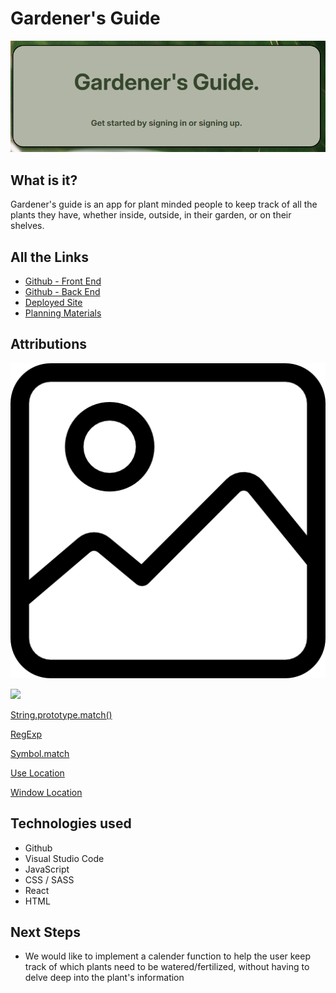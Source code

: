 # Gardener's Guide
<img src="public/assets/app_screenshot.png" />

## What is it?

Gardener's guide is an app for plant minded people to keep track of all the plants they have, whether inside, outside, in their garden, or on their shelves. 

## All the Links 

* [Github - Front End](https://github.com/Baileybk2/gardeners-guide-react)
* [Github - Back End](https://github.com/Baileybk2/gardeners-guide-back-end)
* [Deployed Site](https://gardeners-guide.netlify.app/)
* [Planning Materials](https://trello.com/b/3bVUoEvO/the-gardners-guide-to-caretaking)

## Attributions

[<img src="public/assets/black-white-image-placeholder.png">](https://cdn-icons-png.flaticon.com/512/739/739249.png)

[<img src ="public/assets/nicola-zhukov-YTgoKkpS5rg-unsplash.jpg">](https://unsplash.com/photos/a-close-up-of-a-large-green-leaf-YTgoKkpS5rg)

[String.prototype.match()](https://developer.mozilla.org/en-US/docs/Web/JavaScript/Reference/Global_Objects/String/match)

[RegExp](https://developer.mozilla.org/en-US/docs/Web/JavaScript/Reference/Global_Objects/RegExp)

[Symbol.match](https://developer.mozilla.org/en-US/docs/Web/JavaScript/Reference/Global_Objects/Symbol/match)

[Use Location](https://reactrouter.com/en/main/hooks/use-location)

[Window Location](https://developer.mozilla.org/en-US/docs/Web/API/Window/location)

## Technologies used

* Github
* Visual Studio Code
* JavaScript
* CSS / SASS
* React
* HTML

## Next Steps

* We would like to implement a calender function to help the user keep track of which plants need to be watered/fertilized, without having to delve deep into the plant's information 